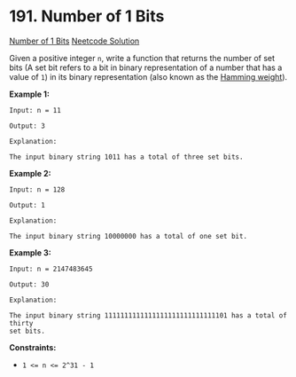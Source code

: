 # 191. Number of 1 Bits

[Number of 1 Bits](https://leetcode.com/problems/number-of-1-bits/description/)
[Neetcode Solution](https://www.youtube.com/watch?v=5Km3utixwZs&pp=ygUZbmVldGNvZGUgTnVtYmVyIG9mIDEgQml0cw%3D%3D)

Given a positive integer `n`, write a function that returns the number of set
bits (A set bit refers to a bit in binary representation of a number that has a
value of `1`) in its binary representation (also known as the
[Hamming weight](https://en.wikipedia.org/wiki/Hamming_weight)).

**Example 1:**

```
Input: n = 11

Output: 3

Explanation:

The input binary string 1011 has a total of three set bits.
```

**Example 2:**

```
Input: n = 128

Output: 1

Explanation:

The input binary string 10000000 has a total of one set bit.
```

**Example 3:**

```
Input: n = 2147483645

Output: 30

Explanation:

The input binary string 1111111111111111111111111111101 has a total of thirty
set bits.
```

**Constraints:**

- `1 <= n <= 2^31 - 1`
